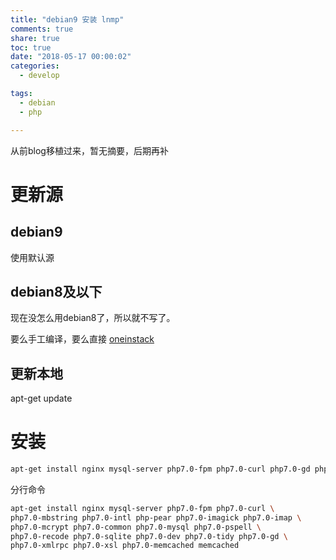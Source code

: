 ```yaml
---
title: "debian9 安装 lnmp"
comments: true
share: true
toc: true
date: "2018-05-17 00:00:02"
categories:
  - develop

tags:
  - debian
  - php

---
```




从前blog移植过来，暂无摘要，后期再补

<!--more-->

# 更新源


## debian9
使用默认源

## debian8及以下
现在没怎么用debian8了，所以就不写了。

要么手工编译，要么直接 [oneinstack](https://oneinstack.com/)

## 更新本地
apt-get update

# 安装

```bash
apt-get install nginx mysql-server php7.0-fpm php7.0-curl php7.0-gd php7.0-intl php-pear php7.0-imagick php7.0-imap php7.0-mcrypt php7.0-common php7.0-mysql php7.0-pspell php7.0-recode php7.0-sqlite php7.0-dev php7.0-tidy php7.0-xmlrpc php7.0-xsl php7.0-memcached memcached
```
分行命令

```bash
apt-get install nginx mysql-server php7.0-fpm php7.0-curl \
php7.0-mbstring php7.0-intl php-pear php7.0-imagick php7.0-imap \
php7.0-mcrypt php7.0-common php7.0-mysql php7.0-pspell \
php7.0-recode php7.0-sqlite php7.0-dev php7.0-tidy php7.0-gd \
php7.0-xmlrpc php7.0-xsl php7.0-memcached memcached
```

